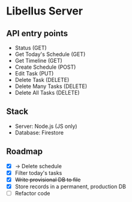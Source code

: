 # Libellus Server

## API entry points
- Status (GET)
- Get Today's Schedule (GET)
- Get Timeline (GET)
- Create Schedule (POST)
- Edit Task (PUT)
- Delete Task (DELETE)
- Delete Many Tasks (DELETE)
- Delete All Tasks (DELETE)

## Stack
- Server: Node.js (JS only)
- Database: Firestore

## Roadmap
- [x] -> Delete schedule
- [x] Filter today's tasks
- [x] ~~Write provisional DB to file~~
- [x] Store records in a permanent, production DB
- [ ] Refactor code